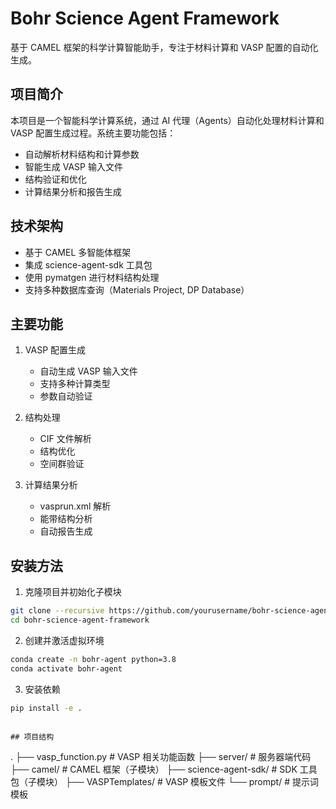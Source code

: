 # Bohr Science Agent Framework

基于 CAMEL 框架的科学计算智能助手，专注于材料计算和 VASP 配置的自动化生成。

## 项目简介

本项目是一个智能科学计算系统，通过 AI 代理（Agents）自动化处理材料计算和 VASP 配置生成过程。系统主要功能包括：

- 自动解析材料结构和计算参数
- 智能生成 VASP 输入文件
- 结构验证和优化
- 计算结果分析和报告生成

## 技术架构

- 基于 CAMEL 多智能体框架
- 集成 science-agent-sdk 工具包
- 使用 pymatgen 进行材料结构处理
- 支持多种数据库查询（Materials Project, DP Database）

## 主要功能

1. VASP 配置生成
   - 自动生成 VASP 输入文件
   - 支持多种计算类型
   - 参数自动验证

2. 结构处理
   - CIF 文件解析
   - 结构优化
   - 空间群验证

3. 计算结果分析
   - vasprun.xml 解析
   - 能带结构分析
   - 自动报告生成

## 安装方法

1. 克隆项目并初始化子模块
```bash
git clone --recursive https://github.com/yourusername/bohr-science-agent-framework.git
cd bohr-science-agent-framework
```

2. 创建并激活虚拟环境
```bash
conda create -n bohr-agent python=3.8
conda activate bohr-agent
```

3. 安装依赖
```bash
pip install -e .
```

```

## 项目结构

```
.
├── vasp_function.py     # VASP 相关功能函数
├── server/              # 服务器端代码
├── camel/              # CAMEL 框架（子模块）
├── science-agent-sdk/  # SDK 工具包（子模块）
├── VASPTemplates/      # VASP 模板文件
└── prompt/            # 提示词模板
```
